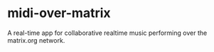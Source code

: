 # midi-over-matrix
A real-time app for collaborative realtime music performing over the matrix.org network.
